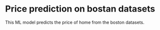 # Price prediction on bostan datasets

This ML model predicts the price of home from the boston datasets.
